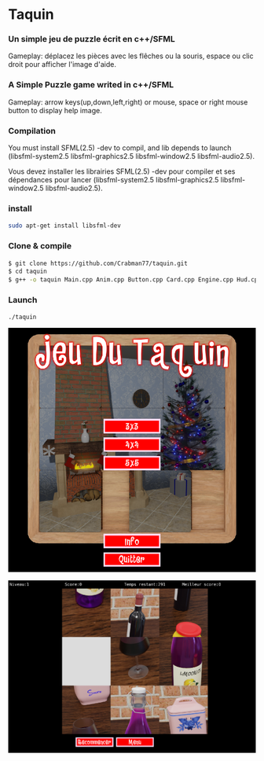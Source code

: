 # Taquin

### Un simple jeu de puzzle écrit en c++/SFML
Gameplay: déplacez les pièces avec les flêches ou la souris, espace ou clic droit pour afficher l'image d'aide.


### A Simple Puzzle game writed in c++/SFML
Gameplay: arrow keys(up,down,left,right) or mouse, space or right mouse button to display help image.

### Compilation
You must install SFML(2.5) -dev to compil, and lib depends to launch (libsfml-system2.5 libsfml-graphics2.5 libsfml-window2.5 libsfml-audio2.5).


Vous devez installer les librairies SFML(2.5) -dev pour compiler et ses dépendances pour lancer (libsfml-system2.5 libsfml-graphics2.5 libsfml-window2.5 libsfml-audio2.5).

### install
```sh
sudo apt-get install libsfml-dev
```

### Clone & compile
```sh
$ git clone https://github.com/Crabman77/taquin.git
$ cd taquin
$ g++ -o taquin Main.cpp Anim.cpp Button.cpp Card.cpp Engine.cpp Hud.cpp -lsfml-graphics -lsfml-window -lsfml-system -lsfml-audio -std=c++14
```
### Launch
```sh
./taquin
```

![taquin](images/screen1.png)

![taquin](images/screen2.png)

